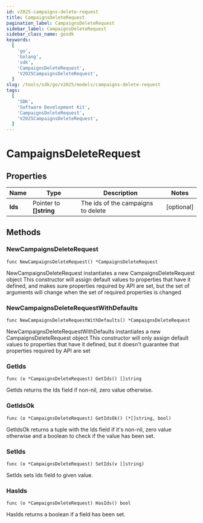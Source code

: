 ```yaml
---
id: v2025-campaigns-delete-request
title: CampaignsDeleteRequest
pagination_label: CampaignsDeleteRequest
sidebar_label: CampaignsDeleteRequest
sidebar_class_name: gosdk
keywords:
  [
    'go',
    'Golang',
    'sdk',
    'CampaignsDeleteRequest',
    'V2025CampaignsDeleteRequest',
  ]
slug: /tools/sdk/go/v2025/models/campaigns-delete-request
tags:
  [
    'SDK',
    'Software Development Kit',
    'CampaignsDeleteRequest',
    'V2025CampaignsDeleteRequest',
  ]
---
```


# CampaignsDeleteRequest

## Properties

| Name | Type | Description | Notes |
| --- | --- | --- | --- |
| **Ids** | Pointer to **[]string** | The ids of the campaigns to delete | [optional] |

## Methods

### NewCampaignsDeleteRequest

`func NewCampaignsDeleteRequest() *CampaignsDeleteRequest`

NewCampaignsDeleteRequest instantiates a new CampaignsDeleteRequest object This constructor will assign default values to properties that have it defined, and makes sure properties required by API are set, but the set of arguments will change when the set of required properties is changed

### NewCampaignsDeleteRequestWithDefaults

`func NewCampaignsDeleteRequestWithDefaults() *CampaignsDeleteRequest`

NewCampaignsDeleteRequestWithDefaults instantiates a new CampaignsDeleteRequest object This constructor will only assign default values to properties that have it defined, but it doesn't guarantee that properties required by API are set

### GetIds

`func (o *CampaignsDeleteRequest) GetIds() []string`

GetIds returns the Ids field if non-nil, zero value otherwise.

### GetIdsOk

`func (o *CampaignsDeleteRequest) GetIdsOk() (*[]string, bool)`

GetIdsOk returns a tuple with the Ids field if it's non-nil, zero value otherwise and a boolean to check if the value has been set.

### SetIds

`func (o *CampaignsDeleteRequest) SetIds(v []string)`

SetIds sets Ids field to given value.

### HasIds

`func (o *CampaignsDeleteRequest) HasIds() bool`

HasIds returns a boolean if a field has been set.
